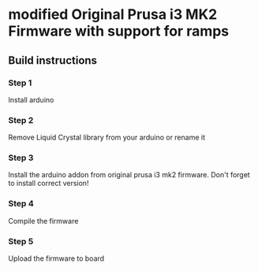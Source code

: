 # modified Original Prusa i3 MK2 Firmware with support for ramps


## Build instructions

### Step 1

Install arduino

### Step 2

Remove Liquid Crystal library from your arduino or rename it

### Step 3

Install the arduino addon from original prusa i3 mk2 firmware. Don't forget to install correct version!

### Step 4

Compile the firmware

### Step 5

Upload the firmware to board





